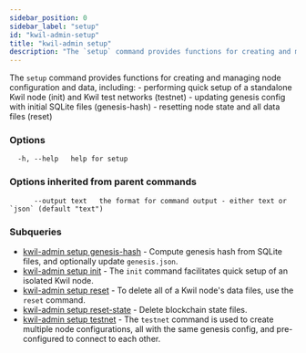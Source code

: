 ```yaml
---
sidebar_position: 0
sidebar_label: "setup"
id: "kwil-admin-setup"
title: "kwil-admin setup"
description: "The `setup` command provides functions for creating and managing node configuration and data."
---
```


The `setup` command provides functions for creating and managing node configuration and data, including:
	- performing quick setup of a standalone Kwil node (init) and Kwil test networks (testnet)
	- updating genesis config with initial SQLite files (genesis-hash)
	- resetting node state and all data files (reset)

### Options

```
  -h, --help   help for setup
```

### Options inherited from parent commands

```
      --output text   the format for command output - either text or `json` (default "text")
```

### Subqueries

* [kwil-admin setup genesis-hash](./kwil-admin-setup-genesis-hash) - Compute genesis hash from SQLite files, and optionally update `genesis.json`.
* [kwil-admin setup init](./kwil-admin-setup-init) - The `init` command facilitates quick setup of an isolated Kwil node.
* [kwil-admin setup reset](./kwil-admin-setup-reset) - To delete all of a Kwil node's data files, use the `reset` command.
* [kwil-admin setup reset-state](./kwil-admin-setup-reset-state) - Delete blockchain state files.
* [kwil-admin setup testnet](./kwil-admin-setup-testnet) - The `testnet` command is used to create multiple node configurations, all with the same genesis config, and pre-configured to connect to each other.
